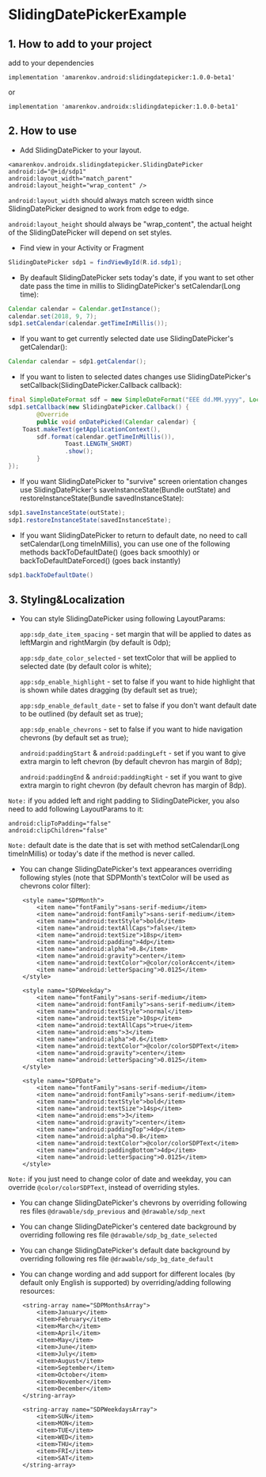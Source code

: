 # SlidingDatePickerExample

## 1. How to add to your project

add to your dependencies
```
implementation 'amarenkov.android:slidingdatepicker:1.0.0-beta1'
```
or
```
implementation 'amarenkov.androidx:slidingdatepicker:1.0.0-beta1'
```

## 2. How to use

- Add SlidingDatePicker to your layout.

```
<amarenkov.androidx.slidingdatepicker.SlidingDatePicker
android:id="@+id/sdp1"
android:layout_width="match_parent"
android:layout_height="wrap_content" />
```
  
```android:layout_width``` should always match screen width since SlidingDatePicker designed to work from edge to edge.

```android:layout_height``` should always be "wrap_content", the actual height of the SlidingDatePicker will depend on set styles.

- Find view in your Activity or Fragment
	
```java
SlidingDatePicker sdp1 = findViewById(R.id.sdp1);
```

- By deafault SlidingDatePicker sets today's date, if you want to set other date pass the time in millis to SlidingDatePicker's setCalendar(Long time):

```java
Calendar calendar = Calendar.getInstance();
calendar.set(2018, 9, 7);
sdp1.setCalendar(calendar.getTimeInMillis());
```

- If you want to get currently selected date use SlidingDatePicker's getCalendar():
	
```java
Calendar calendar = sdp1.getCalendar();
```

- If you want to listen to selected dates changes use SlidingDatePicker's setCallback(SlidingDatePicker.Callback callback):

```java
final SimpleDateFormat sdf = new SimpleDateFormat("EEE dd.MM.yyyy", Locale.getDefault());
sdp1.setCallback(new SlidingDatePicker.Callback() {
    	@Override
    	public void onDatePicked(Calendar calendar) {
	Toast.makeText(getApplicationContext(),
		sdf.format(calendar.getTimeInMillis()),
                Toast.LENGTH_SHORT)
                .show();
    	}
});
```

- If you want SlidingDatePicker to "survive" screen orientation changes use SlidingDatePicker's saveInstanceState(Bundle outState) and restoreInstanceState(Bundle savedInstanceState):

```java
sdp1.saveInstanceState(outState);
sdp1.restoreInstanceState(savedInstanceState);
 ```
 - If you want SlidingDatePicker to return to default date, no need to call setCalendar(Long timeInMillis), you can use one of the following methods backToDefaultDate() (goes back smoothly) or backToDefaultDateForced() (goes back instantly)
 ```java
 sdp1.backToDefaultDate()
 ```
 
## 3. Styling&Localization

- You can style SlidingDatePicker using following LayoutParams:

	```app:sdp_date_item_spacing``` - set margin that will be applied to dates as leftMargin and rightMargin (by default is 0dp);
	
  ```app:sdp_date_color_selected``` - set textColor that will be applied to selected date (by default color is white);
	
  ```app:sdp_enable_highlight``` - set to false if you want to hide highlight that is shown while dates dragging (by default set as true);
	
  ```app:sdp_enable_default_date``` - set to false if you don't want default date to be outlined (by default set as true);
	
  ```app:sdp_enable_chevrons``` - set to false if you want to hide navigation chevrons (by default set as true);
  
  ```android:paddingStart``` & ```android:paddingLeft``` - set if you want to give extra margin to left chevron (by default chevron has margin of 8dp);
  
  ```android:paddingEnd``` & ```android:paddingRight``` - set if you want to give extra margin to right chevron (by default chevron has margin of 8dp).
  
`Note:` if you added left and right padding to SlidingDatePicker, you also need to add following LayoutParams to it:

```
android:clipToPadding="false"
android:clipChildren="false"
```

`Note:` default date is the date that is set with method setCalendar(Long timeInMillis) or today's date if the method is never called.


- You can change SlidingDatePicker's text appearances overriding following styles (note that SDPMonth's textColor will be used as chevrons color filter):

```
    <style name="SDPMonth">
        <item name="fontFamily">sans-serif-medium</item>
        <item name="android:fontFamily">sans-serif-medium</item>
        <item name="android:textStyle">bold</item>
        <item name="android:textAllCaps">false</item>
        <item name="android:textSize">18sp</item>
        <item name="android:padding">4dp</item>
        <item name="android:alpha">0.8</item>
        <item name="android:gravity">center</item>
        <item name="android:textColor">@color/colorAccent</item>
        <item name="android:letterSpacing">0.0125</item>
    </style>
    
    <style name="SDPWeekday">
        <item name="fontFamily">sans-serif-medium</item>
        <item name="android:fontFamily">sans-serif-medium</item>
        <item name="android:textStyle">normal</item>
        <item name="android:textSize">10sp</item>
        <item name="android:textAllCaps">true</item>
        <item name="android:ems">3</item>
        <item name="android:alpha">0.6</item>
        <item name="android:textColor">@color/colorSDPText</item>
        <item name="android:gravity">center</item>
        <item name="android:letterSpacing">0.0125</item>
    </style>

    <style name="SDPDate">
        <item name="fontFamily">sans-serif-medium</item>
        <item name="android:fontFamily">sans-serif-medium</item>
        <item name="android:textStyle">bold</item>
        <item name="android:textSize">14sp</item>
        <item name="android:ems">3</item>
        <item name="android:gravity">center</item>
        <item name="android:paddingTop">4dp</item>
        <item name="android:alpha">0.8</item>
        <item name="android:textColor">@color/colorSDPText</item>
        <item name="android:paddingBottom">4dp</item>
        <item name="android:letterSpacing">0.0125</item>
    </style>
```

`Note:` if you just need to change color of date and weekday, you can override `@color/colorSDPText`, instead of overriding styles.

- You can change SlidingDatePicker's chevrons by overriding following res files `@drawable/sdp_previous` and `@drawable/sdp_next`

- You can change SlidingDatePicker's centered date background by overriding following res file `@drawable/sdp_bg_date_selected`

- You can change SlidingDatePicker's default date background by overriding following res file `@drawable/sdp_bg_date_default`

- You can change wording and add support for different locales (by default only English is supported) by overriding/adding following resources:

```
    <string-array name="SDPMonthsArray">
        <item>January</item>
        <item>February</item>
        <item>March</item>
        <item>April</item>
        <item>May</item>
        <item>June</item>
        <item>July</item>
        <item>August</item>
        <item>September</item>
        <item>October</item>
        <item>November</item>
        <item>December</item>
    </string-array>
    
    <string-array name="SDPWeekdaysArray">
        <item>SUN</item>
        <item>MON</item>
        <item>TUE</item>
        <item>WED</item>
        <item>THU</item>
        <item>FRI</item>
        <item>SAT</item>
    </string-array>
```
